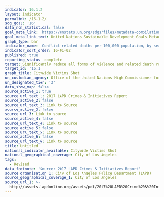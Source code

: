 ```yaml
---
indicator: 16.1.2
layout: indicator
permalink: /16-1-2/
sdg_goal: '16'
data_non_statistical: false
goal_meta_link: 'https://unstats.un.org/sdgs/files/metadata-compilation/Metadata-Goal-16.pdf'
goal_meta_link_text: United Nations Sustainable Development Goals Metadata (PDF 1.3 MB)
graph_type: bar
indicator_name: 'Conflict-related deaths per 100,000 population, by sex, age and cause'
indicator_sort_order: 16-01-02
published: true
reporting_status: complete
target: Significantly reduce all forms of violence and related death rates everywhere
target_id: '16.1'
graph_title: Citywide Victims Shot
un_custodian_agency: Office of the United Nations High Commissioner for Human Rights (OHCHR)
un_designated_tier: '3'
data_show_map: false
source_active_1: true
source_url_text_1: 2017 LAPD Crimes & Initiatives Report
source_active_2: false
source_url_text_2: Link to Source
source_active_3: false
source_url_3: Link to source
source_active_4: false
source_url_text_4: Link to source
source_active_5: false
source_url_text_5: Link to source
source_active_6: false
source_url_text_6: Link to source
title: Untitled
national_indicator_available: Citywide Victims Shot
national_geographical_coverage: City of Los Angeles
tags:
  - Revised
data_footnote: 'Source: 2017 LAPD Crimes & Initiatives Report'
source_organisation_1: City of Los Angeles Police Department (LAPD)
source_geographical_coverage_1: City of Los Angeles
source_url_1: >-
  http://assets.lapdonline.org/assets/pdf/2017%20LAPD%20Crime%20&%20Initiatives.pdf
---
```


